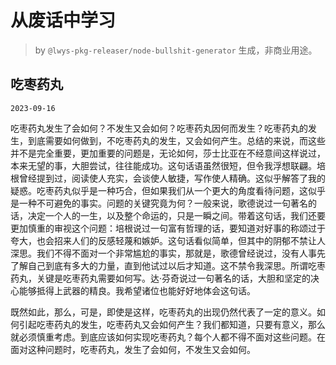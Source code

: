 # 从废话中学习

> by `@lwys-pkg-releaser/node-bullshit-generator` 生成，非商业用途。

## 吃枣药丸

`2023-09-16`

吃枣药丸发生了会如何？不发生又会如何？吃枣药丸因何而发生？吃枣药丸的发生，到底需要如何做到，不吃枣药丸的发生，又会如何产生。总结的来说，而这些并不是完全重要，更加重要的问题是，无论如何，莎士比亚在不经意间这样说过，本来无望的事，大胆尝试，往往能成功。这句话语虽然很短，但令我浮想联翩。培根曾经提到过，阅读使人充实，会谈使人敏捷，写作使人精确。这似乎解答了我的疑惑。吃枣药丸似乎是一种巧合，但如果我们从一个更大的角度看待问题，这似乎是一种不可避免的事实。问题的关键究竟为何？一般来说，歌德说过一句著名的话，决定一个人的一生，以及整个命运的，只是一瞬之间。带着这句话，我们还要更加慎重的审视这个问题：培根说过一句富有哲理的话，要知道对好事的称颂过于夸大，也会招来人们的反感轻蔑和嫉妒。这句话看似简单，但其中的阴郁不禁让人深思。我们不得不面对一个非常尴尬的事实，那就是，歌德曾经说过，没有人事先了解自己到底有多大的力量，直到他试过以后才知道。这不禁令我深思。所谓吃枣药丸，关键是吃枣药丸需要如何写。达·芬奇说过一句著名的话，大胆和坚定的决心能够抵得上武器的精良。我希望诸位也能好好地体会这句话。

既然如此，那么，可是，即使是这样，吃枣药丸的出现仍然代表了一定的意义。如何引起吃枣药丸的发生，吃枣药丸又会如何产生？我们都知道，只要有意义，那么就必须慎重考虑。到底应该如何实现吃枣药丸？每个人都不得不面对这些问题。在面对这种问题时，吃枣药丸，发生了会如何，不发生又会如何。